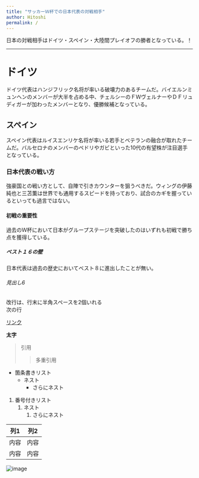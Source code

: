 ```yaml
---
title: "サッカーＷ杯での日本代表の対戦相手"
author: Hitoshi
permalink: /
---
```


日本の対戦相手はドイツ・スペイン・大陸間プレイオフの勝者となっている。！

---


# ドイツ
ドイツ代表はハンジフリック名将が率いる破壊力のあるチームだ。バイエルンミュンヘンのメンバーが大半を占める中、チェルシーのＦＷヴェルナーやＤＦリュディガーが加わったメンバーとなり、優勝候補となっている。
## スペイン
スペイン代表はルイスエンリケ名将が率いる若手とベテランの融合が取れたチームだ。バルセロナのメンバーのペドリやガビといった10代の有望株が注目選手となっている。
### 日本代表の戦い方
強豪国との戦い方として、自陣で引きカウンターを狙うべきだ。ウィングの伊藤純也と三苫薫は世界でも通用するスピードを持っており、試合のカギを握っているといっても過言ではない。
#### 初戦の重要性
過去のＷ杯において日本がグループステージを突破したのはいずれも初戦で勝ち点を獲得している。
##### ベスト１６の壁
日本代表は過去の歴史においてベスト８に進出したことが無い。
###### 見出し6

改行は、行末に半角スペースを2個いれる  
次の行

[リンク](https://www.google.co.jp/)

**太字**

> 引用
>> 多重引用


- 箇条書きリスト
  - ネスト
    - さらにネスト


1. 番号付きリスト
   1. ネスト
      1. さらにネスト

  
| 列1  | 列2  |
|-----|-----|
| 内容  | 内容  |
| 内容  | 内容  |

![image](/220422_GitHubPages/assets/images/logo-150.png)
